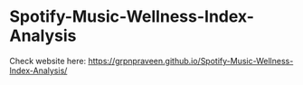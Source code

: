 # Spotify-Music-Wellness-Index-Analysis

Check website here: https://grpnpraveen.github.io/Spotify-Music-Wellness-Index-Analysis/ 
